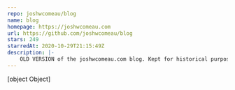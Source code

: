 ```yaml
---
repo: joshwcomeau/blog
name: blog
homepage: https://joshwcomeau.com
url: https://github.com/joshwcomeau/blog
stars: 249
starredAt: 2020-10-29T21:15:49Z
description: |-
    OLD VERSION of the joshwcomeau.com blog. Kept for historical purposes.
---
```


[object Object]
